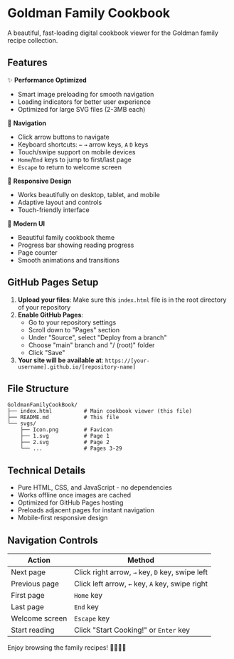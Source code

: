 # Goldman Family Cookbook

A beautiful, fast-loading digital cookbook viewer for the Goldman family recipe collection.

## Features

✨ **Performance Optimized**
- Smart image preloading for smooth navigation
- Loading indicators for better user experience
- Optimized for large SVG files (2-3MB each)

🎯 **Navigation**
- Click arrow buttons to navigate
- Keyboard shortcuts: `←` `→` arrow keys, `A` `D` keys
- Touch/swipe support on mobile devices
- `Home`/`End` keys to jump to first/last page
- `Escape` to return to welcome screen

📱 **Responsive Design**
- Works beautifully on desktop, tablet, and mobile
- Adaptive layout and controls
- Touch-friendly interface

🎨 **Modern UI**
- Beautiful family cookbook theme
- Progress bar showing reading progress
- Page counter
- Smooth animations and transitions

## GitHub Pages Setup

1. **Upload your files**: Make sure this `index.html` file is in the root directory of your repository
2. **Enable GitHub Pages**:
   - Go to your repository settings
   - Scroll down to "Pages" section
   - Under "Source", select "Deploy from a branch"
   - Choose "main" branch and "/ (root)" folder
   - Click "Save"
3. **Your site will be available at**: `https://[your-username].github.io/[repository-name]`

## File Structure

```
GoldmanFamilyCookBook/
├── index.html          # Main cookbook viewer (this file)
├── README.md           # This file
└── svgs/
    ├── Icon.png        # Favicon
    ├── 1.svg           # Page 1
    ├── 2.svg           # Page 2
    └── ...             # Pages 3-29
```

## Technical Details

- Pure HTML, CSS, and JavaScript - no dependencies
- Works offline once images are cached
- Optimized for GitHub Pages hosting
- Preloads adjacent pages for instant navigation
- Mobile-first responsive design

## Navigation Controls

| Action | Method |
|--------|--------|
| Next page | Click right arrow, `→` key, `D` key, swipe left |
| Previous page | Click left arrow, `←` key, `A` key, swipe right |
| First page | `Home` key |
| Last page | `End` key |
| Welcome screen | `Escape` key |
| Start reading | Click "Start Cooking!" or `Enter` key |

Enjoy browsing the family recipes! 👨‍🍳👩‍🍳 